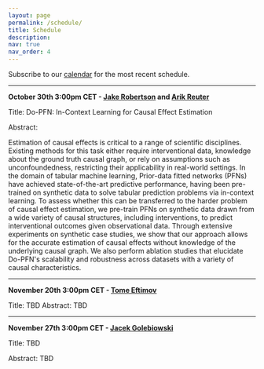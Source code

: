 ```yaml
---
layout: page
permalink: /schedule/
title: Schedule
description: 
nav: true
nav_order: 4
---
```



Subscribe to our [calendar](https://calendar.google.com/calendar/u/2?cid=YXV0b21sc2VtaW5hckBnbWFpbC5jb20) for the most recent schedule.

---------

**October 30th 3:00pm CET - [Jake Robertson](https://jr2021.github.io/) and [Arik Reuter]()**

Title: Do-PFN: In-Context Learning for Causal Effect Estimation

Abstract: 

Estimation of causal effects is critical to a range of scientific disciplines. Existing methods for this task either require interventional data, knowledge about the ground truth causal graph, or rely on assumptions such as unconfoundedness, restricting their applicability in real-world settings. In the domain of tabular machine learning, Prior-data fitted networks (PFNs) have achieved state-of-the-art predictive performance, having been pre-trained on synthetic data to solve tabular prediction problems via in-context learning. To assess whether this can be transferred to the harder problem of causal effect estimation, we pre-train PFNs on synthetic data drawn from a wide variety of causal structures, including interventions, to predict interventional outcomes given observational data. Through extensive experiments on synthetic case studies, we show that our approach allows for the accurate estimation of causal effects without knowledge of the underlying causal graph. We also perform ablation studies that elucidate Do-PFN's scalability and robustness across datasets with a variety of causal characteristics.

---------

**November 20th 3:00pm CET - [Tome Eftimov]()**

Title: TBD
Abstract: TBD

---------

**November 27th 3:00pm CET - [Jacek Golebiowski](https://www.linkedin.com/in/jacek-golebiowski)**

Title: TBD

Abstract: TBD


